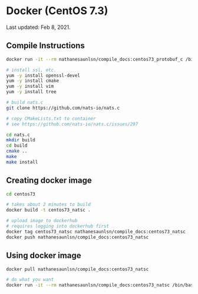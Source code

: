 # Docker (CentOS 7.3)

Last updated: Feb 8, 2021.

## Compile Instructions

```bash
docker run -it --rm nathanesaunlsn/compile_docs:centos73_protobuf_c /bin/bash

# install ssl, etc.
yum -y install openssl-devel
yum -y install cmake
yum -y install vim
yum -y install tree

# build nats.c
git clone https://github.com/nats-io/nats.c

# copy CMakeLists.txt to container
# see https://github.com/nats-io/nats.c/issues/297

cd nats.c
mkdir build
cd build
cmake ..
make
make install
```

## Creating docker image

```bash
cd centos73

# takes about 2 minutes to build
docker build -t centos73_natsc .

# upload image to dockerhub
# requires logging into dockerhub first
docker tag centos73_natsc nathanesaunlsn/compile_docs:centos73_natsc
docker push nathanesaunlsn/compile_docs:centos73_natsc
```

## Using docker image

```bash
docker pull nathanesaunlsn/compile_docs:centos73_natsc

# do what you want
docker run -it --rm nathanesaunlsn/compile_docs:centos73_natsc /bin/bash
```
